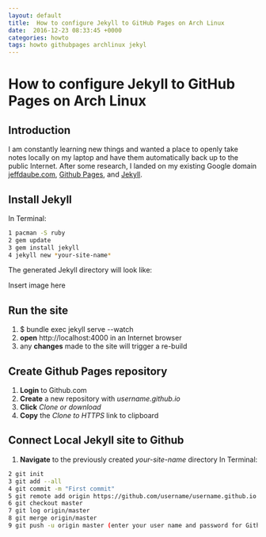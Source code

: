 ```yaml
---
layout: default
title:  How to configure Jekyll to GitHub Pages on Arch Linux
date:  2016-12-23 08:33:45 +0000
categories: howto
tags: howto githubpages archlinux jekyl
---
```

# How to configure Jekyll to GitHub Pages on Arch Linux

## Introduction
I am constantly learning new things and wanted a place to openly take notes locally on my laptop and have them automatically back up to the public Internet.  After some research, I landed on my existing Google domain [jeffdaube.com](http://jeffdaube.com), [Github Pages](https://pages.github.com/), and [Jekyll](https://jekyllrb.com/).

## Install Jekyll

In Terminal:
```bash
1 pacman -S ruby
2 gem update
3 gem install jekyll
4 jekyll new *your-site-name*
```
The generated Jekyll directory will look like:

Insert image here

## Run the site

1. $ bundle exec jekyll serve --watch
2. **open** http://localhost:4000 in an Internet browser
3. any **changes** made to the site will trigger a re-build

## Create Github Pages repository

1. **Login** to Github.com
2. **Create** a new repository with *username.github.io*
3. **Click** *Clone or download*
4. **Copy** the *Clone to HTTPS* link to clipboard

## Connect Local Jekyll site to Github

1. **Navigate** to the previously created *your-site-name* directory
In Terminal:
```bash
2 git init
3 git add --all
4 git commit -m "First commit"
5 git remote add origin https://github.com/username/username.github.io.git
6 git checkout master
7 git log origin/master
8 git merge origin/master
9 git push -u origin master (enter your user name and password for Github)
```
